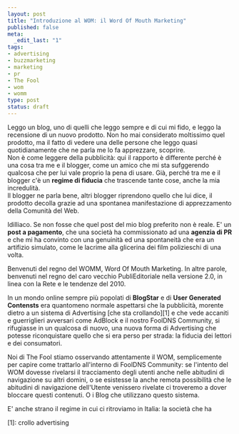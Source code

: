 ```yaml
--- 
layout: post
title: "Introduzione al WOM: il Word Of Mouth Marketing"
published: false
meta: 
  _edit_last: "1"
tags: 
- advertising
- buzzmarketing
- marketing
- pr
- The Fool
- wom
- womm
type: post
status: draft
---
```

Leggo un blog, uno di quelli che leggo sempre e di cui mi fido, e leggo la recensione di un nuovo prodotto. Non ho mai considerato moltissimo quel prodotto, ma il fatto di vedere una delle persone che leggo quasi quotidianamente che ne parla me lo fa apprezzare, scoprire.  
Non è come leggere della pubblicità: qui il rapporto è differente perché è una cosa tra me e il blogger, come un amico che mi sta sufggerendo qualcosa che per lui vale proprio la pena di usare. Già, perché tra me e il blogger c'è un **regime di fiducia** che trascende tante cose, anche la mia incredulità.  
Il blogger ne parla bene, altri blogger riprendono quello che lui dice, il prodotto decolla grazie ad una spontanea manifestazione di apprezzamento della Comunità del Web.  
  
Idilliaco. Se non fosse che quel post del mio blog preferito non è reale. E' un **post a pagamento**, che una società ha commissionato ad una **agenzia di PR** e che mi ha convinto con una genuinità ed una spontaneità che era un artifizio simulato, come le lacrime alla glicerina dei film polizieschi di una volta.  
  
Benvenuti del regno del WOMM, Word Of Mouth Marketing. In altre parole, benvenuti nel regno del caro vecchio PubliEditoriale nella versione 2.0, in linea con la Rete e le tendenze del 2010.  
  
In un mondo online sempre più popolati di **BlogStar** e di **User Generated Contensts** era quantomeno normale aspettarsi che la pubblicità, morente dietro a un sistema di Advertising [che sta crollando][1] e che vede accaniti e guerriglieri avversari come AdBlock e il nostro FoolDNS Community, si rifugiasse in un qualcosa di nuovo, una nuova forma di Advertising che potesse riconquistare quello che si era perso per strada: la fiducia dei lettori e dei consumatori.  
  
Noi di The Fool stiamo osservando attentamente il WOM, semplicemente per capire come trattarlo all'interno di FoolDNS Community: se l'intento del WOM dovesse rivelarsi il tracciamento degli utenti anche nelle abitudini di navigazione su altri domini, o se esistesse la anche remota possibilità che le abitudini di navigazione dell'Utente venissero rivelate ci troveremo a dover bloccare questi contenuti. O i Blog che utilizzano questo sistema.  
  
E' anche strano il regime in cui ci ritroviamo in Italia: la società che ha  

[1]: crollo advertising 
